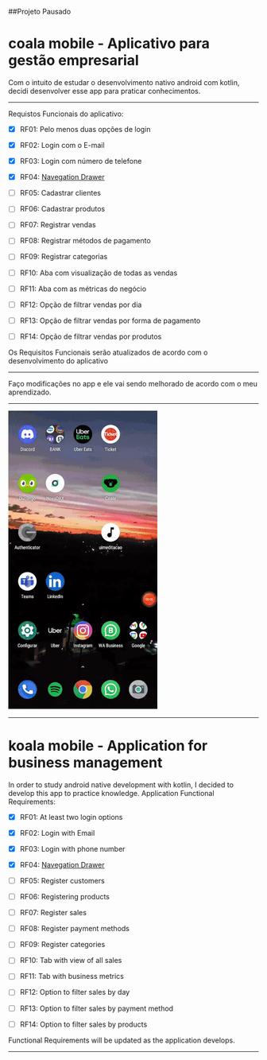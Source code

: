 ##Projeto Pausado
# coala mobile - Aplicativo para gestão empresarial

Com o intuito de estudar o desenvolvimento nativo android com kotlin, decidi desenvolver esse app para praticar conhecimentos.
 ***
Requistos Funcionais do aplicativo:
- [x] RF01: Pelo menos duas opções de login
- [x] RF02: Login com o E-mail
- [x] RF03: Login com número de telefone
- [x] RF04: [Navegation Drawer](https://developer.android.com/guide/navigation/navigation-ui)
- [ ] RF05: Cadastrar clientes
- [ ] RF06: Cadastrar produtos
- [ ] RF07: Registrar vendas
- [ ] RF08: Registrar métodos de pagamento
- [ ] RF09: Registrar categorias
- [ ] RF10: Aba com visualização de todas as vendas
- [ ] RF11: Aba com as métricas do negócio
- [ ] RF12: Opção de filtrar vendas por dia
- [ ] RF13: Opção de filtrar vendas por forma de pagamento
- [ ] RF14: Opção de filtrar vendas por produtos


Os Requisitos Funcionais serão atualizados de acordo com o desenvolvimento do aplicativo
***
Faço modificações no app e ele vai sendo melhorado de acordo com o meu aprendizado.
***
![gifuimeditation](https://github.com/BruceTrindade/CoalaMobile/blob/main/GifCoalaApp.gif)

***

# koala mobile - Application for business management

In order to study android native development with kotlin, I decided to develop this app to practice knowledge.
Application Functional Requirements:
- [x] RF01: At least two login options
- [x] RF02: Login with Email
- [x] RF03: Login with phone number
- [x] RF04: [Navegation Drawer](https://developer.android.com/guide/navigation/navigation-ui)
- [ ] RF05: Register customers
- [ ] RF06: Registering products
- [ ] RF07: Register sales
- [ ] RF08: Register payment methods
- [ ] RF09: Register categories
- [ ] RF10: Tab with view of all sales
- [ ] RF11: Tab with business metrics
- [ ] RF12: Option to filter sales by day
- [ ] RF13: Option to filter sales by payment method
- [ ] RF14: Option to filter sales by products


Functional Requirements will be updated as the application develops.
***
